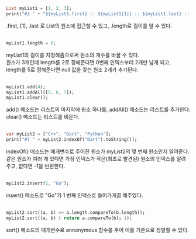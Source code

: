 ```dart
List myList1 = [1, 2, 3];
print("#2 " + "${myList1.first} :: ${myList1[1]} :: ${myList1.last} :: ${myList1.length}");
```
.first, [1], .last 로 List의 원소에 접근할 수 있고, .length로 길이를 알 수 있다.<br><br>

```dart
myList1.length = 0;
```
myList1의 길이를 지정해줌으로써 원소의 개수를 바꿀 수 있다.  
원소가 3개인데 length를 2로 정해준다면 0번째 인덱스부터 2개만 남게 되고,  
length를 5로 정해준다면 null 값을 갖는 원소 2개가 추가된다.<br><br>

```dart
myList1.add(4);
myList1.addAll([5, 6, 7]);
myList1.clear();
```
add() 메소드는 리스트의 마지막에 원소 하나를, addAll() 메소드는 리스트를 추가한다.  
clear() 메소드는 리스트를 비운다. <br><br>

```dart
var myList2 = ["C++", "Dart", "Python"];
print("#7 " + myList2.indexOf("Dart").toString());
```
indexOf() 메소드는 매개변수로 주어진 원소가 myList2의 몇 번째 원소인지 알려준다.  
같은 원소가 여러 개 있다면 가장 인덱스가 작은(최초로 발견된) 원소의 인덱스를 알려주고, 없다면 -1을 반환한다.<br><br>

```dart
myList2.insert(1, "Go");
```
insert() 메소드로 "Go"가 1 번째 인덱스로 들어가게끔 해주었다.<br><br>

```dart
myList2.sort((a, b) => a.length.compareTo(b.length));
myList2.sort((a, b) { return a.compareTo(b); });
```
sort() 메소드의 매개변수로 annonymous 함수를 주어 이를 기준으로 정렬할 수 있다.
